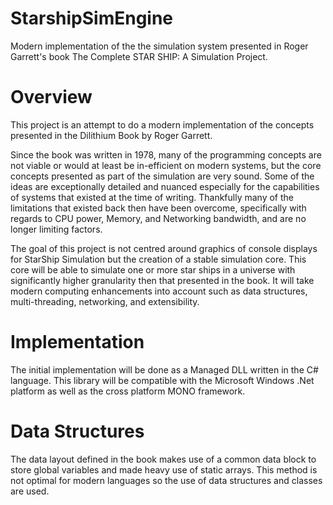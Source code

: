 StarshipSimEngine
=================

Modern implementation of the the simulation system presented in Roger Garrett's
book The Complete STAR SHIP: A Simulation Project.

Overview
=================
This project is an attempt to do a modern implementation of the concepts
presented in the Dilithium Book by Roger Garrett.

Since the book was written in 1978, many of the programming concepts are not
viable or would at least be in-efficient on modern systems, but the core 
concepts presented as part of the simulation are very sound. Some of the ideas
are exceptionally detailed and nuanced especially for the capabilities of systems
that existed at the time of writing. Thankfully many of the limitations that
existed back then have been overcome, specifically with regards to CPU power, 
Memory, and Networking bandwidth, and are no longer limiting factors.

The goal of this project is not centred around graphics of console displays
for StarShip Simulation but the creation of a stable simulation core. This core
will be able to simulate one or more star ships in a universe with significantly
higher granularity then that presented in the book. It will take modern computing
enhancements into account such as data structures, multi-threading, networking,
and extensibility.

Implementation
=================
The initial implementation will be done as a Managed DLL written in the C# 
language. This library will be compatible with the Microsoft Windows .Net 
platform as well as the cross platform MONO framework.

Data Structures
=================
The data layout defined in the book makes use of a common data block to store
global variables and made heavy use of static arrays. This method is not
optimal for modern languages so the use of data structures and classes
are used.